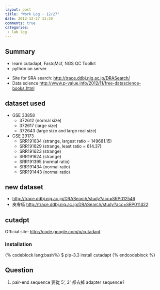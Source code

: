 ```yaml
---
layout: post
title: "Work Log - 12/27"
date: 2012-12-27 13:30
comments: true
categories: 
 - lab log
---
```


## Summary
* learn cutadapt, FastqMcf, NGS QC Toolkit
* python on server
<!-- more -->

* Site for SRA search: <http://trace.ddbj.nig.ac.jp/DRASearch/>
* Data science <http://www.p-value.info/2012/11/free-datascience-books.html>

## dataset used
* GSE 33858
    * 372612 (normal size)
    * 372617 (large size)
    * 372643 (large size and large real size)
* GSE 29173
    * SRR191634 (strange, largest ratio = 149681.15)
    * SRR191629 (strange, least ratio = 614.37)
    * SRR191623 (strange) 
    * SRR191624 (strange)
    * SRR191395 (normal ratio)
    * SRR191434 (normal ratio)
    * SRR191443 (normal ratio)

## new dataset
* <http://trace.ddbj.nig.ac.jp/DRASearch/study?acc=SRP012546>
* 皮膚癌 <http://trace.ddbj.nig.ac.jp/DRASearch/study?acc=SRP011422>

## cutadpt
Official site: <http://code.google.com/p/cutadapt>
### Installation
{% codeblock lang:bash%}
$ pip-3.3 install cutadapt
{% endcodeblock %}

## Question
1. pair-end sequence 要從 5', 3' 都去掉 adapter sequence?